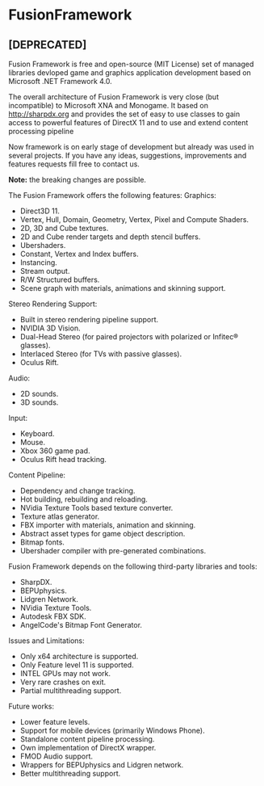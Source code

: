 # FusionFramework
## [DEPRECATED]

Fusion Framework is free and open-source (MIT License) set of managed libraries devloped game and graphics application development based on Microsoft .NET Framework 4.0.

The overall architecture of Fusion Framework is very close (but incompatible) to 
Microsoft XNA and Monogame. It based on  http://sharpdx.org and provides the set of easy to use classes to 
gain access to powerful features of DirectX 11 and to use and extend content processing pipeline

Now framework is on early stage of development but already was used 
in several projects. If you have any ideas, suggestions, improvements 
and features requests fill free to contact us. 

**Note:** the breaking changes are possible.

The Fusion Framework offers the following features:
Graphics:
- Direct3D 11.
- Vertex, Hull, Domain, Geometry, Vertex, Pixel and Compute Shaders.
- 2D, 3D and Cube textures.
- 2D and Cube render targets and depth stencil buffers.
- Ubershaders.
- Constant, Vertex and Index buffers.
- Instancing.
- Stream output.
- R/W Structured buffers.
- Scene graph with materials, animations and skinning support.

Stereo Rendering Support:
- Built in stereo rendering pipeline support.
- NVIDIA 3D Vision.
- Dual-Head Stereo (for paired projectors with polarized or Infitec® glasses).
- Interlaced Stereo (for TVs with passive glasses).
- Oculus Rift.
			
Audio:
- 2D sounds.
- 3D sounds.

Input:
- Keyboard.
- Mouse.
- Xbox 360 game pad.
- Oculus Rift head tracking.

Content Pipeline:
- Dependency and change tracking.
- Hot building, rebuilding and reloading.
- NVidia Texture Tools based texture converter.
- Texture atlas generator.
- FBX importer with materials, animation and skinning.
- Abstract asset types for game object description.
- Bitmap fonts.
- Ubershader compiler with pre-generated combinations.

Fusion Framework depends on the following third-party libraries and tools:
- SharpDX.
- BEPUphysics.
- Lidgren Network.
- NVidia Texture Tools.
- Autodesk FBX SDK.
- AngelCode's Bitmap Font Generator.

Issues and Limitations:
- Only x64 architecture is supported.
- Only Feature level 11 is supported.
- INTEL GPUs may not work.
- Very rare crashes on exit.
- Partial multithreading support.

Future works:
- Lower feature levels.
- Support for mobile devices (primarily Windows Phone).
- Standalone content pipeline processing.
- Own implementation of DirectX wrapper.
- FMOD Audio support.
- Wrappers for BEPUphysics and Lidgren network.
- Better multithreading support.
